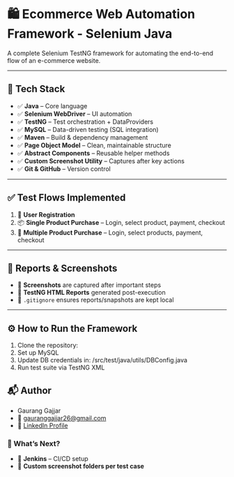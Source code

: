 # 🛍️ Ecommerce Web Automation Framework - Selenium Java

A complete Selenium TestNG framework for automating the end-to-end flow of an e-commerce website.

---

## 🧰 Tech Stack

- ✅ **Java** – Core language
- ✅ **Selenium WebDriver** – UI automation
- ✅ **TestNG** – Test orchestration + DataProviders
- ✅ **MySQL** – Data-driven testing (SQL integration)
- ✅ **Maven** – Build & dependency management
- ✅ **Page Object Model** – Clean, maintainable structure
- ✅ **Abstract Components** – Reusable helper methods
- ✅ **Custom Screenshot Utility** – Captures after key actions
- ✅ **Git & GitHub** – Version control

---

## ✅ Test Flows Implemented

1. 👤 **User Registration**
2. 📦 **Single Product Purchase** – Login, select product, payment, checkout
3. 🛒 **Multiple Product Purchase** – Login, select products, payment, checkout

---

## 📸 Reports & Screenshots

- 🔹 **Screenshots** are captured after important steps
- 🔹 **TestNG HTML Reports** generated post-execution
- 📍 `.gitignore` ensures reports/snapshots are kept local

---

## ⚙️ How to Run the Framework

1. Clone the repository:
2. Set up MySQL
3. Update DB credentials in: /src/test/java/utils/DBConfig.java
4. Run test suite via TestNG XML



## 📬 Author

- Gaurang Gajjar
- 📧 gauranggajjar26@gmail.com
- 🔗 [LinkedIn Profile](https://www.linkedin.com/in/gaurang-gajjar-504336242/)

### 🚀 What’s Next?

- 🚧 **Jenkins** – CI/CD setup 
- 🚧 **Custom screenshot folders per test case**
